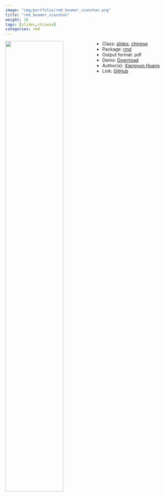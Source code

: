 ```yaml
---
image: "img/portfolio/rmd_beamer_xiaoshan.png"
title: "rmd_beamer_xiaoshan"
weight: 10
tags: [slides,chinese]
categories: rmd
---
```




<!--more-->

<a href="../../img/portfolio/rmd_beamer_xiaoshan.png"><img class = "jf-image-shadow" src="../../img/portfolio/rmd_beamer_xiaoshan.png" style="display: block; margin: auto;" width="60%"  align="left"></a>

- Class: [slides](../../tags/slides), [chinese](../../tags/chinese)
- Package: [rmd](rmd)
- Output format: pdf
- Demo: [Download](https://masr.netlify.app/beamer-pgfornament-han.pdf)
- Author(s): [Xiangyun Huang](https://www.xiangyunhuang.com.cn/)
- Link: [GitHub](https://github.com/pzhaonet/rmd)


